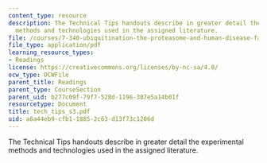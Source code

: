 ```yaml
---
content_type: resource
description: The Technical Tips handouts describe in greater detail the experimental
  methods and technologies used in the assigned literature.
file: /courses/7-340-ubiquitination-the-proteasome-and-human-disease-fall-2004/a6a44eb9cfb118852c63d13f73c1206d_tech_tips_s3.pdf
file_type: application/pdf
learning_resource_types:
- Readings
license: https://creativecommons.org/licenses/by-nc-sa/4.0/
ocw_type: OCWFile
parent_title: Readings
parent_type: CourseSection
parent_uid: b277c09f-79f7-528d-1196-387e5a14b01f
resourcetype: Document
title: tech_tips_s3.pdf
uid: a6a44eb9-cfb1-1885-2c63-d13f73c1206d
---
```

The Technical Tips handouts describe in greater detail the experimental methods and technologies used in the assigned literature.